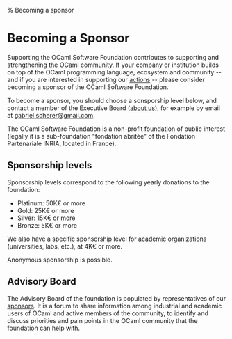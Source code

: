 % Becoming a sponsor

# Becoming a Sponsor

Supporting the OCaml Software Foundation contributes to supporting and
strengthening the OCaml community. If your company or institution
builds on top of the OCaml programming language, ecosystem and
community -- and if you are interested in supporting our
[actions](actions.html) -- please consider becoming a sponsor of the
OCaml Software Foundation.

To become a sponsor, you should choose a sonsporship level below, and
contact a member of the Executive Board ([about us](about-us.html)),
for example by email at <a class="email"
href="mailto:gabriel.scherer@gmail.com">gabriel.scherer@gmail.com</a>.

The OCaml Software Foundation is a non-profit foundation of public
interest (legally it is a sub-foundation "fondation abritée" of the
Fondation Partenariale INRIA, located in France).


## Sponsorship levels

Sponsorship levels correspond to the following yearly donations to the foundation:

- Platinum: 50K€ or more
- Gold: 25K€ or more
- Silver: 15K€ or more
- Bronze: 5K€ or more

We also have a specific sponsorship level for academic organizations
(universities, labs, etc.), at 4K€ or more.

Anonymous sponsorship is possible.


## Advisory Board

The Advisory Board of the foundation is populated by representatives
of our [sponsors](index.html#sponsors). It is a forum to share information
among industrial and academic users of OCaml and active members of the
community, to identify and discuss priorities and pain points in the
OCaml community that the foundation can help with.

